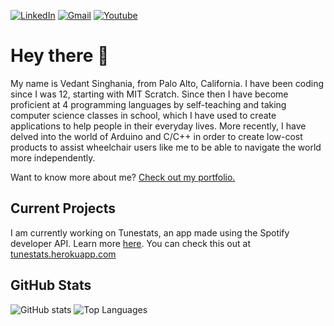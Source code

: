 [![LinkedIn](https://img.shields.io/badge/LinkedIn-black?style=flat&logo=linkedin)](https://www.linkedin.com/in/v-singhania/)
[![Gmail](https://img.shields.io/badge/Email-black?style=flat&logo=gmail)](mailto:vedant.singhania@gmail.com)
[![Youtube](https://img.shields.io/badge/Youtube-black?style=flat&logo=youtube)](https://www.youtube.com/channel/UCQlMZH56o6O3qHQOlMIrdVg)

# Hey there 👋

My name is Vedant Singhania, from Palo Alto, California. I have been coding since I was 12, starting with MIT Scratch. Since then I have become proficient at 4 programming languages by self-teaching and taking computer science classes in school, which I have used to create applications to help people in their everyday lives. More recently, I have delved into the world of Arduino and C/C++ in order to create low-cost products to assist wheelchair users like me to be able to navigate the world more independently.

Want to know more about me? [Check out my portfolio.](https://vedantsinghania.com)

## Current Projects
I am currently working on Tunestats, an app made using the Spotify developer API. Learn more [here](https://github.com/Tunestats).
You can check this out at [tunestats.herokuapp.com](https://tunestats.herokuapp.com)

## GitHub Stats

![GitHub stats](https://github-readme-stats.vercel.app/api?username=vedantsinghania05&show_icons=true&theme=dark)
![Top Languages](https://github-readme-stats.vercel.app/api/top-langs/?username=vedantsinghania05&layout=compact&theme=dark)

